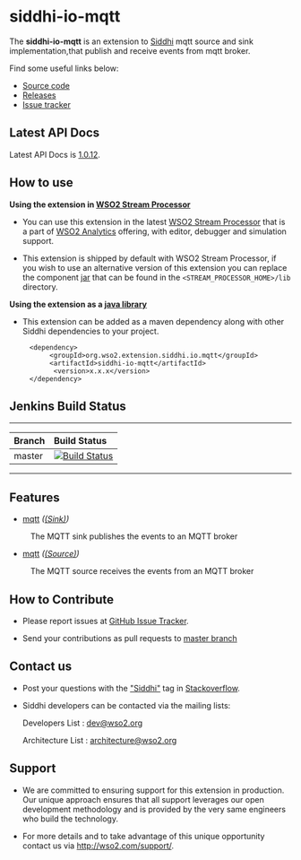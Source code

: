 siddhi-io-mqtt
======================================

The **siddhi-io-mqtt** is an extension to <a target="_blank" href="https://wso2.github.io/siddhi">Siddhi</a> mqtt source and sink implementation,that publish and receive events from mqtt broker.

Find some useful links below:

* <a target="_blank" href="https://github.com/wso2-extensions/siddhi-io-mqtt">Source code</a>
* <a target="_blank" href="https://github.com/wso2-extensions/siddhi-io-mqtt/releases">Releases</a>
* <a target="_blank" href="https://github.com/wso2-extensions/siddhi-io-mqtt/issues">Issue tracker</a>

## Latest API Docs 

Latest API Docs is <a target="_blank" href="https://wso2-extensions.github.io/siddhi-io-mqtt/api/1.0.12">1.0.12</a>.

## How to use 

**Using the extension in <a target="_blank" href="https://github.com/wso2/product-sp">WSO2 Stream Processor</a>**

* You can use this extension in the latest <a target="_blank" href="https://github.com/wso2/product-sp/releases">WSO2 Stream Processor</a> that is a part of <a target="_blank" href="http://wso2.com/analytics?utm_source=gitanalytics&utm_campaign=gitanalytics_Jul17">WSO2 Analytics</a> offering, with editor, debugger and simulation support. 

* This extension is shipped by default with WSO2 Stream Processor, if you wish to use an alternative version of this extension you can replace the component <a target="_blank" href="https://github.com/wso2-extensions/siddhi-io-mqtt/releases">jar</a> that can be found in the `<STREAM_PROCESSOR_HOME>/lib` directory.

**Using the extension as a <a target="_blank" href="https://wso2.github.io/siddhi/documentation/running-as-a-java-library">java library</a>**

* This extension can be added as a maven dependency along with other Siddhi dependencies to your project.

```
     <dependency>
          <groupId>org.wso2.extension.siddhi.io.mqtt</groupId>
          <artifactId>siddhi-io-mqtt</artifactId>
           <version>x.x.x</version>
     </dependency>
```

## Jenkins Build Status

---

|  Branch | Build Status |
| :------ |:------------ |
| master  | [![Build Status](https://wso2.org/jenkins/job/siddhi/job/siddhi-io-mqtt/badge/icon)](https://wso2.org/jenkins/job/siddhi/job/siddhi-io-mqtt/) |

---

## Features

* <a target="_blank" href="https://wso2-extensions.github.io/siddhi-io-mqtt/api/1.0.12/#mqtt-sink">mqtt</a> *(<a target="_blank" href="https://wso2.github.io/siddhi/documentation/siddhi-4.0/#sink">(Sink)</a>)*<br><div style="padding-left: 1em;"><p>The MQTT sink publishes the events to an MQTT broker </p></div>
* <a target="_blank" href="https://wso2-extensions.github.io/siddhi-io-mqtt/api/1.0.12/#mqtt-source">mqtt</a> *(<a target="_blank" href="https://wso2.github.io/siddhi/documentation/siddhi-4.0/#source">(Source)</a>)*<br><div style="padding-left: 1em;"><p>The MQTT source receives the events from an MQTT broker </p></div>

## How to Contribute
 
   * Please report issues at <a target="_blank" href="https://github.com/wso2-extensions/siddhi-io-mqtt/issues">GitHub Issue Tracker</a>.

   * Send your contributions as pull requests to <a target="_blank" href="https://github.com/wso2-extensions/siddhi-io-mqtt/tree/master">master branch</a>
 
## Contact us 

 * Post your questions with the <a target="_blank" href="http://stackoverflow.com/search?q=siddhi">"Siddhi"</a> tag in <a target="_blank" href="http://stackoverflow.com/search?q=siddhi">Stackoverflow</a>.
 
 * Siddhi developers can be contacted via the mailing lists:
 
    Developers List   : [dev@wso2.org](mailto:dev@wso2.org)
    
    Architecture List : [architecture@wso2.org](mailto:architecture@wso2.org)
 
## Support 

* We are committed to ensuring support for this extension in production. Our unique approach ensures that all support leverages our open development methodology and is provided by the very same engineers who build the technology. 

* For more details and to take advantage of this unique opportunity contact us via <a target="_blank" href="http://wso2.com/support?utm_source=gitanalytics&utm_campaign=gitanalytics_Jul17">http://wso2.com/support/</a>. 
